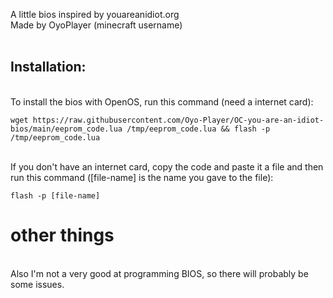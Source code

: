 A little bios inspired by youareanidiot.org<br>
Made by OyoPlayer (minecraft username)</br><br>

## Installation:
<br>To install the bios with OpenOS, run this command (need a internet card):
```
wget https://raw.githubusercontent.com/Oyo-Player/OC-you-are-an-idiot-bios/main/eeprom_code.lua /tmp/eeprom_code.lua && flash -p /tmp/eeprom_code.lua
```
</br>If you don't have an internet card, copy the code and paste it a file and then run this command ([file-name] is the name you gave to the file):
```
flash -p [file-name]
```

# other things
<br>Also I'm not a very good at programming BIOS, so there will probably be some issues.

